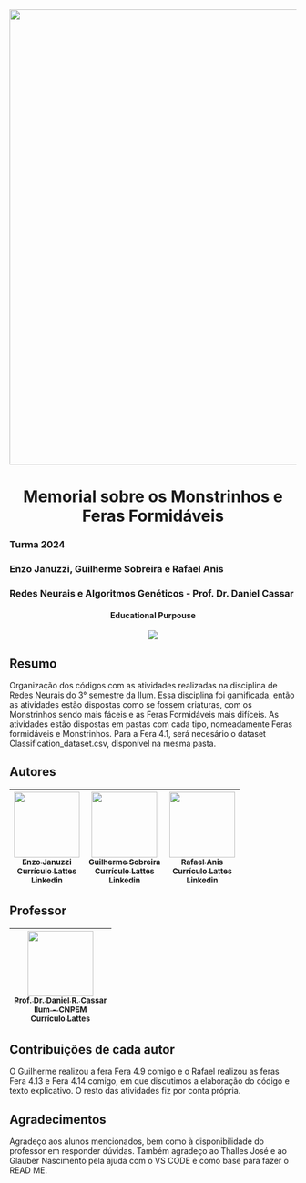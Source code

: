<img loading="lazy" src="https://github.com/Glaubernaoli/PCD---GenomeIdentifier/assets/172425065/bcfc56a4-b124-4988-88b4-e860cb438f27" width=800>

</div>

<h1 align="center"> Memorial sobre os Monstrinhos e Feras Formidáveis </h1>

###  Turma 2024
###  Enzo Januzzi, Guilherme Sobreira e Rafael Anis
###  Redes Neurais e Algoritmos Genéticos -  Prof. Dr. Daniel Cassar

 <h4 align="center"> 
     Educational Purpouse
</h4>

<p align="center">
<img loading="lazy" src="http://img.shields.io/static/v1?label=STATUS&message=EM%20DESENVOLVIMENTO&color=GREEN&style=for-the-badge"/>
</p>

## Resumo
Organização dos códigos com as atividades realizadas na disciplina de Redes Neurais do 3° semestre da Ilum. Essa disciplina foi gamificada, então as atividades estão dispostas como se fossem criaturas, com os Monstrinhos sendo mais fáceis e as Feras Formidáveis mais difíceis. As atividades estão dispostas em pastas com cada tipo, nomeadamente Feras formidáveis e Monstrinhos. Para a Fera 4.1, será necesário o dataset Classification_dataset.csv, disponível na mesma pasta.

## Autores
|  [<img loading="lazy" src="https://github.com/Glaubernaoli/PCD---GenomeIdentifier/assets/172424999/b5e432b6-bf0c-42a1-88c3-68df3c7d7545" width=115><br><sub>Enzo Januzzi</sub>](https://github.com/EnzoJanuzzi)<br> [<sub>Currículo Lattes</sub>](http://lattes.cnpq.br/1031555112242239)<br> [<sub>Linkedin</sub>](https://www.linkedin.com/in/enzo-januzzi-xavier-9063842b0/?utm_source=share&utm_campaign=share_via&utm_content=profile&utm_medium=android_app) |  [<img loading="lazy" src="https://github.com/user-attachments/assets/6675c83c-db71-453b-99be-f787562ec95c" width=115><br><sub>Guilherme Sobreira</sub>](https://github.com/Glaubernaoli)<br> [<sub>Currículo Lattes</sub>](http://lattes.cnpq.br/0913262665776521)<br> [<sub>Linkedin</sub>](https://www.linkedin.com/in/glauber-naoli/)  | [<img loading="lazy" src="https://github.com/user-attachments/assets/5c4bed68-7e6c-481a-9610-590c40135365" width=115><br><sub>Rafael Anis</sub>](https://github.com/RafaelShaikhzadeh)<br> [<sub>Currículo Lattes</sub>](https://lattes.cnpq.br/3980352415504306)<br> [<sub>Linkedin</sub>](https://www.linkedin.com/in/rafaelanis) | 
| :---: | :---: | :---: |

## Professor 

| [<img loading="lazy" src="https://github.com/user-attachments/assets/463d4753-7fa4-4a42-aa54-409e4150bb51" width=115><br> <sub> Prof. Dr. Daniel R. Cassar </sub>](https://github.com/drcassar)<br> [<sub>Ilum - CNPEM</sub>](https://ilum.cnpem.br/)<br> [<sub>Currículo Lattes</sub>](http://lattes.cnpq.br/1717397276752482) |
| :---: |

## Contribuições de cada autor
O Guilherme realizou a fera Fera 4.9 comigo e o Rafael realizou as feras Fera 4.13 e Fera 4.14 comigo, em que discutimos a elaboração do código e texto explicativo. O resto das atividades fiz por conta própria.

## Agradecimentos
Agradeço aos alunos mencionados, bem como à disponibilidade do professor em responder dúvidas. Também agradeço ao Thalles José e ao Glauber Nascimento pela ajuda com o VS CODE e como base para fazer o READ ME.
